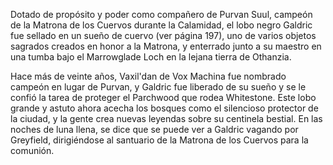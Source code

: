 Dotado de propósito y poder como compañero de Purvan Suul, campeón de la Matrona de los Cuervos durante la Calamidad, el lobo negro Galdric fue sellado en un sueño de cuervo (ver página 197), uno de varios objetos sagrados creados en honor a la Matrona, y enterrado junto a su maestro en una tumba bajo el Marrowglade Loch en la lejana tierra de Othanzia.

Hace más de veinte años, Vaxil'dan de Vox Machina fue nombrado campeón en lugar de Purvan, y Galdric fue liberado de su sueño y se le confió la tarea de proteger el Parchwood que rodea Whitestone. Este lobo grande y astuto ahora acecha los bosques como el silencioso protector de la ciudad, y la gente crea nuevas leyendas sobre su centinela bestial. En las noches de luna llena, se dice que se puede ver a Galdric vagando por Greyfield, dirigiéndose al santuario de la Matrona de los Cuervos para la comunión.